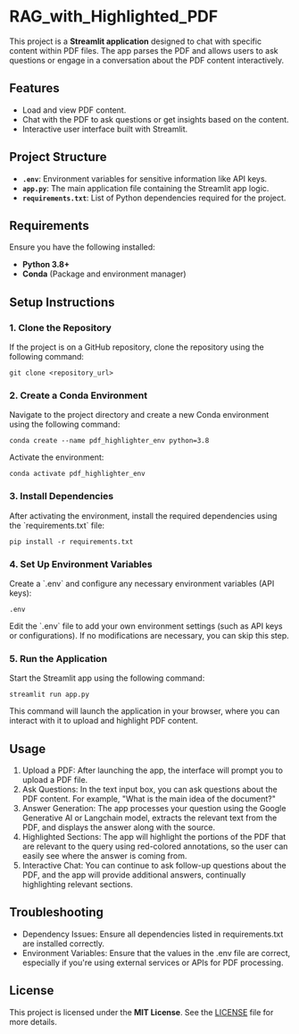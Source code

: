 
# RAG_with_Highlighted_PDF

This project is a **Streamlit application** designed to chat with specific content within PDF files. The app parses the PDF and allows users to ask questions or engage in a conversation about the PDF content interactively.

## Features

- Load and view PDF content.
- Chat with the PDF to ask questions or get insights based on the content.
- Interactive user interface built with Streamlit.

## Project Structure

- **`.env`**: Environment variables for sensitive information like API keys.
- **`app.py`**: The main application file containing the Streamlit app logic.
- **`requirements.txt`**: List of Python dependencies required for the project.

## Requirements

Ensure you have the following installed:

- **Python 3.8+**
- **Conda** (Package and environment manager)

## Setup Instructions

### 1. Clone the Repository

If the project is on a GitHub repository, clone the repository using the following command:

`git clone <repository_url>`

### 2. Create a Conda Environment

Navigate to the project directory and create a new Conda environment using the following command:

`conda create --name pdf_highlighter_env python=3.8`

Activate the environment:

`conda activate pdf_highlighter_env`

### 3. Install Dependencies

After activating the environment, install the required dependencies using the \`requirements.txt\` file:

`pip install -r requirements.txt`

### 4. Set Up Environment Variables

Create a \`.env\` and configure any necessary environment variables (API keys):

`.env`

Edit the \`.env\` file to add your own environment settings (such as API keys or configurations). If no modifications are necessary, you can skip this step.

### 5. Run the Application

Start the Streamlit app using the following command:

`streamlit run app.py`

This command will launch the application in your browser, where you can interact with it to upload and highlight PDF content.

## Usage

1. Upload a PDF: After launching the app, the interface will prompt you to upload a PDF file.
2. Ask Questions: In the text input box, you can ask questions about the PDF content. For example, "What is the main idea of the document?"
3. Answer Generation: The app processes your question using the Google Generative AI or Langchain model, extracts the relevant text from the PDF, and displays the answer along with the source.
4. Highlighted Sections: The app will highlight the portions of the PDF that are relevant to the query using red-colored annotations, so the user can easily see where the answer is coming from.
5. Interactive Chat: You can continue to ask follow-up questions about the PDF, and the app will provide additional answers, continually highlighting relevant sections.

## Troubleshooting

- Dependency Issues: Ensure all dependencies listed in requirements.txt are installed correctly.
- Environment Variables: Ensure that the values in the .env file are correct, especially if you're using external services or APIs for PDF processing.

## License

This project is licensed under the **MIT License**. See the [LICENSE](LICENSE) file for more details.
